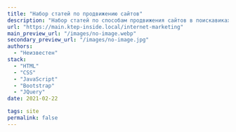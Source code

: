 ```yaml
---
title: "Набор статей по продвижению сайтов"
description: "Набор статей по способам продвижения сайтов в поискавиках, SEO-оптимизациях, веб аналитике и стратегиях продвижения."
url: "https://main.ktep-inside.local/internet-marketing"
main_preview_url: "/images/no-image.webp"
secondary_preview_url: "/images/no-image.jpg"
authors:
  - "Неизвестен"
stack:
  - "HTML"
  - "CSS"
  - "JavaScript"
  - "Bootstrap"
  - "JQuery"
date: 2021-02-22

tags: site
permalink: false
---
```

